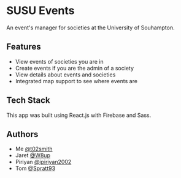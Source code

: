 # SUSU Events

An event's manager for societies at the University of Souhampton.

## Features

- View events of societies you are in
- Create events if you are the admin of a society
- View details about events and societies
- Integrated map support to see where events are

## Tech Stack

This app was built using React.js with Firebase and Sass.

## Authors

- Me [@t02smith](https://github.com/t02smith)
- Jaret [@W8up](https://github.com/W8up)
- Piriyan [@ipiriyan2002](https://github.com/ipiriyan2002)
- Tom [@Spratt93](https://github.com/Spratt93)
